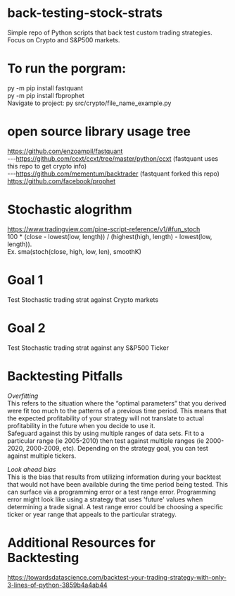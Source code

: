 # back-testing-stock-strats
Simple repo of Python scripts that back test custom trading strategies. Focus on Crypto and S&amp;P500 markets.

# To run the porgram:
py -m pip install fastquant  
py -m pip install fbprophet  
Navigate to project: py src/crypto/file_name_example.py  

# open source library usage tree
https://github.com/enzoampil/fastquant  
---https://github.com/ccxt/ccxt/tree/master/python/ccxt (fastquant uses this repo to get crypto info)  
---https://github.com/mementum/backtrader (fastquant forked this repo)  
https://github.com/facebook/prophet  

# Stochastic alogrithm
https://www.tradingview.com/pine-script-reference/v1/#fun_stoch  
100 * (close - lowest(low, length)) / (highest(high, length) - lowest(low, length)).  
Ex. sma(stoch(close, high, low, len), smoothK)  

# Goal 1
Test Stochastic trading strat against Crypto markets  

# Goal 2
Test Stochastic trading strat against any S&P500 Ticker  

# Backtesting Pitfalls
*Overfitting*  
This refers to the situation where the “optimal parameters” that you derived were fit too much to the patterns of a previous time period. This means that the expected profitability of your strategy will not translate to actual profitability in the future when you decide to use it.  
Safeguard against this by using multiple ranges of data sets. Fit to a particular range (ie 2005-2010) then test against multiple ranges (ie 2000-2020, 2000-2009, etc). Depending on the strategy goal, you can test against multiple tickers.

*Look ahead bias*  
This is the bias that results from utilizing information during your backtest that would not have been available during the time period being tested.
This can surface via a programming error or a test range error. Programming error might look like using a strategy that uses 'future' values when determining a trade signal. A test range error could be choosing a specific ticker or year range that appeals to the particular strategy.  

# Additional Resources for Backtesting
https://towardsdatascience.com/backtest-your-trading-strategy-with-only-3-lines-of-python-3859b4a4ab44
